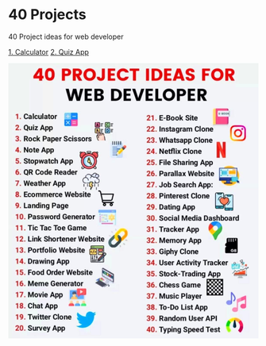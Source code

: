 # 40 Projects
 40 Project ideas for web developer

[1. Calculator](https://konisdesign.github.io/40-Projects/1.%20Calculator/)
[2. Quiz App](https://konisdesign.github.io/40-Projects/2.%20Quiz%20App/)

![alt text](https://raw.githubusercontent.com/KonisDesign/40-Projects/main/projects.JPG)
